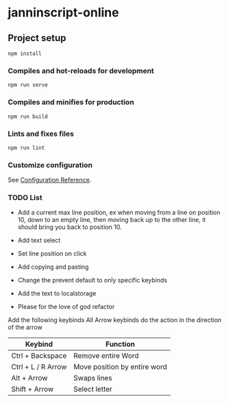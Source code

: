 # janninscript-online

## Project setup

```
npm install
```

### Compiles and hot-reloads for development

```
npm run serve
```

### Compiles and minifies for production

```
npm run build
```

### Lints and fixes files

```
npm run lint
```

### Customize configuration

See [Configuration Reference](https://cli.vuejs.org/config/).

### TODO List

- Add a current max line position, ex when moving from a line on position 10, down to an empty line, then moving back up to the other line, it should bring you back to position 10.

- Add text select

- Set line position on click

- Add copying and pasting

- Change the prevent default to only specific keybinds

- Add the text to localstorage

- Please for the love of god refactor

Add the following keybinds
All Arrow keybinds do the action in the direction of the arrow

| Keybind            | Function                     |
| ------------------ | ---------------------------- |
| Ctrl + Backspace   | Remove entire Word           |
| Ctrl + L / R Arrow | Move position by entire word |
| Alt + Arrow        | Swaps lines                  |
| Shift + Arrow      | Select letter                |
